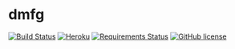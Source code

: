 # dmfg

[![Build Status](https://travis-ci.org/tigwyk/dmfg.svg?branch=master)](https://travis-ci.org/tigwyk/dmfg)
[![Heroku](https://heroku-badge.herokuapp.com/?app=sheltered-taiga-4486&style=flat)](http://sheltered-taiga-4486.herokuapp.com)
[![Requirements Status](https://requires.io/github/tigwyk/dmfg/requirements.svg?branch=master)](https://requires.io/github/tigwyk/dmfg/requirements/?branch=master)
[![GitHub license](https://img.shields.io/github/license/mashape/apistatus.svg)](https://github.com/tigwyk/dmfg)